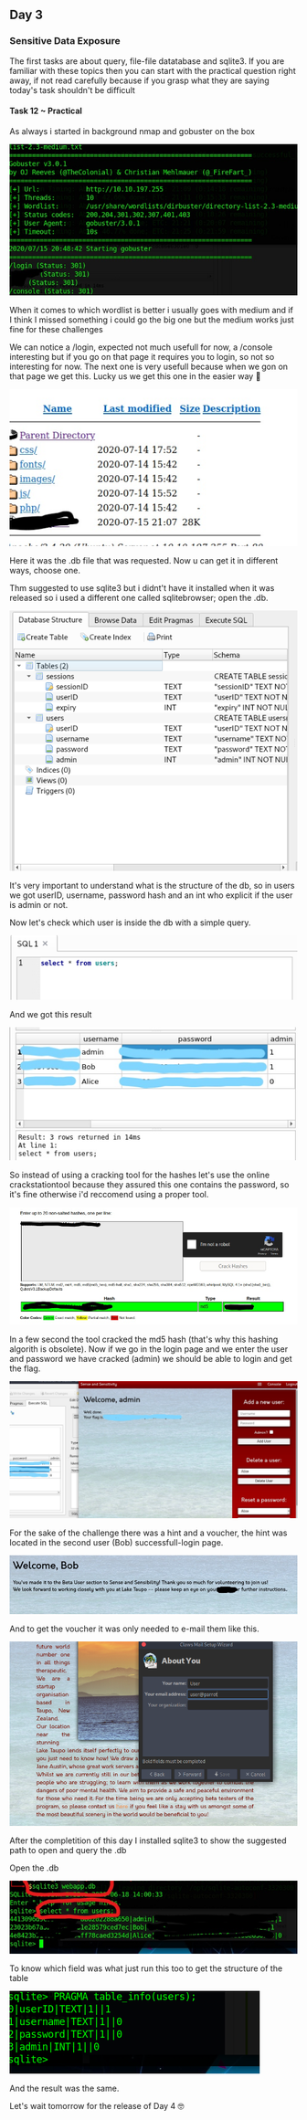 ## Day 3
### Sensitive Data Exposure
The first tasks are about query, file-file datatabase and sqlite3. If you are familiar with these topics then you can start with the practical question right away, if not read carefully because if you grasp what they are saying today's task shouldn't be difficult
#### Task 12 ~ Practical 
As always i started in background nmap and gobuster on the box

![](images/day3/Gobuster_LI.jpg "gobuster")

When it comes to which wordlist is better i usually goes with medium and if I think I missed something i could go the big one but the medium works just fine for these challenges

We can notice a /login, expected not much usefull for now, a /console interesting but if you go on that page it requires you to login, so not so interesting for now.
The next one is very usefull because when we gon on that page we get this. 
Lucky us we get this one in the easier way :dancer:

![](images/day3/dbfound_LI.jpg "db")

Here it was the .db file that was requested. Now u can get it in different ways, choose one.

Thm suggested to use sqlite3 but i didnt't have it installed when it was released so i used a different one called sqlitebrowser; open the .db.

![](images/day3/sqlitebrowser.png "sqlitebrowser")

It's very important to understand what is the structure of the db, so in users we got userID, username, password hash and an int who explicit if the user is admin or not.

Now let's check which user is inside the db with a simple query.

![](images/day3/simplequery.png "query")

And we got this result

![](images/day3/queryresult_LI.jpg "result")

So instead of using a cracking tool for the hashes let's use the online crackstationtool because they assured this one contains the password, so it's fine otherwise i'd reccomend using a proper tool.

![](images/day3/crackstation_LI.jpg "crack")

In a few second the tool cracked the md5 hash (that's why this hashing algorith is obsolete). Now if we go in the login page and we enter the user and password we have cracked (admin) we should be able to login and get the flag.

![](images/day3/gotin_LI.jpg "in")

For the sake of the challenge there was a hint and a voucher, the hint was located in the second user (Bob) successfull-login page.

![](images/day3/bob_LI.jpg "bob")

And to get the voucher it was only needed to e-mail them like this.

![](images/day3/secret.png "secret")

After the completition of this day I installed sqlite3 to show the suggested path to open and query the .db

Open the .db

![](images/day3/commandsqlite3query_LI.jpg "sqlite3")

To know which field was what just run this too to get the structure of the table

![](images/day3/hash.png "hash")

And the result was the same.


Let's wait tomorrow for the release of Day 4 :nerd_face:


